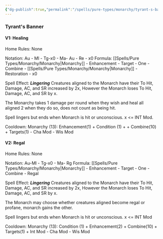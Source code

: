 ```yaml
---
{"dg-publish":true,"permalink":"/spells/pure-types/monarchy/tyrant-s-banner/","tags":["Spell/Monarchy"]}
---
```


### Tyrant's Banner
#### V1: Healing
Home Rules: None

Notation: Au - Ml - Tg-x0 - Ma- Au - Re - x0
Formula: [[Spells/Pure Types/Monarchy/Monarchy\|Monarchy]] - Enhancement -  Target - One - Combine - [[Spells/Pure Types/Monarchy/Monarchy\|Monarchy]] - Restoration - x0

Spell Effect:  ***Lingering***
Creatures aligned to the Monarch have their To Hit, Damage, AC, and SR increased by 2x, However the Monarch loses To Hit, Damage, AC, and SR by x. 

The Monarchy takes 1 damage per round when they wish and heal all aligned 2 when they do so, does not count as being hit. 

Spell lingers but ends when Monarch is hit or unconscious. x <= INT Mod.

Cooldown:
Monarchy (13): Enhancement(1) + Condition (1) +  + Combine(10) + Targets(1) - Cha Mod - Wis Mod

#### V2: Regal
Home Rules: None

Notation: Au-Ml - Tg-x0 - Ma- Rg
Formula: [[Spells/Pure Types/Monarchy/Monarchy\|Monarchy]] - Enhancement -  Target - One - Combine - Regal

Spell Effect:  ***Lingering***
Creatures aligned to the Monarch have their To Hit, Damage, AC, and SR increased by 2x, However the Monarch loses To Hit, Damage, AC, and SR by x. 

The Monarch may choose whether creatures aligned become regal or profane, monarch gains the other.

Spell lingers but ends when Monarch is hit or unconscious. x <= INT Mod

Cooldown:
Monarchy (13): Condition (1) + Enhancement(2) + Combine(10) + Targets(1) + Int Mod - Cha Mod - Wis Mod